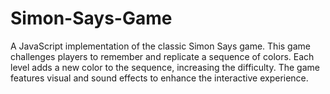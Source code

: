 # Simon-Says-Game
A JavaScript implementation of the classic Simon Says game. This game challenges players to remember and replicate a sequence of colors. Each level adds a new color to the sequence, increasing the difficulty. The game features visual and sound effects to enhance the interactive experience.

